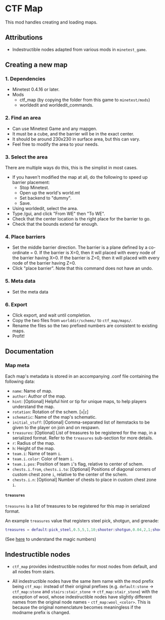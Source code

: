 # CTF Map

This mod handles creating and loading maps.

## Attributions

- Indestructible nodes adapted from various mods in `minetest_game`.

## Creating a new map

### 1. Dependencies

* Minetest 0.4.16 or later.
* Mods
  * ctf_map (by copying the folder from this game to `minetest/mods`)
  * worldedit and worldedit_commands.

### 2. Find an area

* Can use Minetest Game and any mapgen.
* It must be a cube, and the barrier will be in the exact center.
* It should be around 230x230 in surface area, but this can vary.
* Feel free to modify the area to your needs.

### 3. Select the area

There are multiple ways do this, this is the simplist in most cases.

* If you haven't modified the map at all, do the following to speed up barrier placement:
  * Stop Minetest.
  * Open up the world's world.mt
  * Set backend to "dummy".
  * Save.
* Using worldedit, select the area.
* Type /gui, and click "From WE" then "To WE".
* Check that the center location is the right place for the barrier to go.
* Check that the bounds extend far enough.

### 4. Place barriers

* Set the middle barrier direction. The barrier is a plane defined by a co-ordinate = 0.
  If the barrier is X=0, then it will placed with every node of the barrier having X=0.
  If the barrier is Z=0, then it will placed with every node of the barrier having Z=0.
* Click "place barrier". Note that this command does not have an undo.

### 5. Meta data

* Set the meta data

### 6. Export

* Click export, and wait until completion.
* Copy the two files from `worlddir/schems/` to `ctf_map/maps/`.
* Rename the files so the two prefixed numbers are consistent to existing maps.
* Profit!

## Documentation

### Map meta

Each map's metadata is stored in an accompanying .conf file containing the following data:

* `name`: Name of map.
* `author`: Author of the map.
* `hint`: [Optional] Helpful hint or tip for unique maps, to help players understand the map.
* `rotation`: Rotation of the schem. [`x`|`z`]
* `schematic`: Name of the map's schematic.
* `initial_stuff`: [Optional] Comma-separated list of itemstacks to be given to the player
 on join and on respawn.
* `treasures`: [Optional] List of treasures to be registered for the map, in a serialized
format. Refer to the `treasures` sub-section for more details.
* `r`: Radius of the map.
* `h`: Height of the map.
* `team.i`: Name of team `i`.
* `team.i.color`: Color of team `i`.
* `team.i.pos`: Position of team `i`'s flag, relative to center of schem.
* `chests.i.from`, `chests.i.to`: [Optional] Positions of diagonal corners of custom chest
zone `i`, relative to the center of the schem.
* `chests.i.n`: [Optional] Number of chests to place in custom chest zone `i`.

#### `treasures`

`treasures` is a list of treasures to be registered for this map in serialized format.

An example `treasures` value that registers steel pick, shotgun, and grenade:

```lua
treasures = default:pick_steel,0.5,5,1,10;shooter:shotgun,0.04,2,1;shooter:grenade,0.08,2,1
```

(See [here](../../other/treasurer/README.md) to understand the magic numbers)

## Indestructible nodes

- `ctf_map` provides indestructible nodes for most nodes from default, and all nodes from
stairs.

- All indestructible nodes have the same item name with the mod prefix being `ctf_map:`
instead of their original prefixes (e.g. `default:stone` -> `ctf_map:stone` and
`stairs:stair_stone` -> `ctf_map:stair_stone`) with the exception of wool, whose
indestructible nodes have slightly different names from the original node names -
`ctf_map:wool_<color>`. This is because the original nomenclature becomes meaningless
if the modname prefix is changed.
